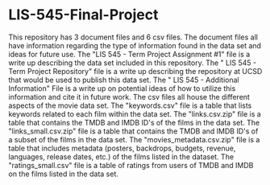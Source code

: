 # LIS-545-Final-Project

This repository has 3 document files and 6 csv files. The document files all have information regarding the type of information found in the data set and ideas for future use. The "LIS 545 - Term Project Assignment #1" file is a write up describing the data set included in this repository. The " LIS 545 - Term Project Repository" file is a write up describing the repository at UCSD that would be used to publish this data set. The " LIS 545 - Additional Information" File is a write up on potential ideas of how to utilize this information and cite it in future work. The csv files all house the different aspects of the movie data set. The "keywords.csv" file is a table that lists keywords related to each film within the data set. The "links.csv.zip" file is a table that contains the TMDB and IMDB ID's of the films in the data set. The "links_small.csv.zip" file is a table that contains the TMDB and IMDB ID's of a subset of the films in the data set. The "movies_metadata.csv.zip" file is a table that includes metadata (posters, backdrops, budgets, revenue, languages, release dates, etc.) of the films listed in the dataset. The "ratings_small.csv" file is a table of ratings from users of TMDB and IMDB on the films listed in the data set.
